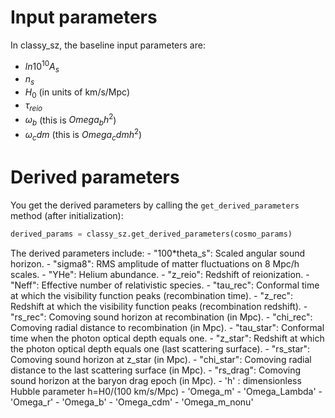 
# Input parameters

In classy_sz, the baseline input parameters are:

- $ln10^{10}A_s$
- $n_s$
- $H_0$ (in units of km/s/Mpc)
- $\tau_{reio}$
- $\omega_b$ (this is $Omega_b h^2$)
- $\omega_cdm$ (this is $Omega_cdm h^2$)


# Derived parameters

You get the derived parameters by calling the `get_derived_parameters` method (after initialization):

```python
derived_params = classy_sz.get_derived_parameters(cosmo_params)
```


The derived parameters include:
      - "100*theta_s": Scaled angular sound horizon.
      - "sigma8": RMS amplitude of matter fluctuations on 8 Mpc/h scales.
      - "YHe": Helium abundance.
      - "z_reio": Redshift of reionization.
      - "Neff": Effective number of relativistic species.
      - "tau_rec": Conformal time at which the visibility function peaks (recombination time).
      - "z_rec": Redshift at which the visibility function peaks (recombination redshift).
      - "rs_rec": Comoving sound horizon at recombination (in Mpc).
      - "chi_rec": Comoving radial distance to recombination (in Mpc).
      - "tau_star": Conformal time when the photon optical depth equals one.
      - "z_star": Redshift at which the photon optical depth equals one (last scattering surface).
      - "rs_star": Comoving sound horizon at z_star (in Mpc).
      - "chi_star": Comoving radial distance to the last scattering surface (in Mpc).
      - "rs_drag": Comoving sound horizon at the baryon drag epoch (in Mpc).
      - 'h' : dimensionless Hubble parameter h=H0/(100 km/s/Mpc)
      - 'Omega_m'
      - 'Omega_Lambda'
      - 'Omega_r'
      - 'Omega_b'
      - 'Omega_cdm'
      - 'Omega_m_nonu'






